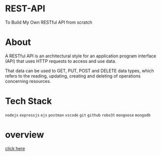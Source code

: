 # REST-API
To Build My Own RESTful API from scratch

# About

A RESTful API is an architectural style for an application program interface (API) that uses HTTP requests to access and use data. 

That data can be used to GET, PUT, POST and DELETE data types, which refers to the reading, updating, creating and deleting of operations concerning resources.

# Tech Stack

``nodejs`` ``expressjs`` ``ejs`` ``postman`` ``vscode`` ``git`` ``github`` ``robo3t`` ``mongoose`` ``mongodb``

# overview
[click here](https://github.com/shreyamalogi/REST-API/blob/main/rest%20api%20overview.pdf)

